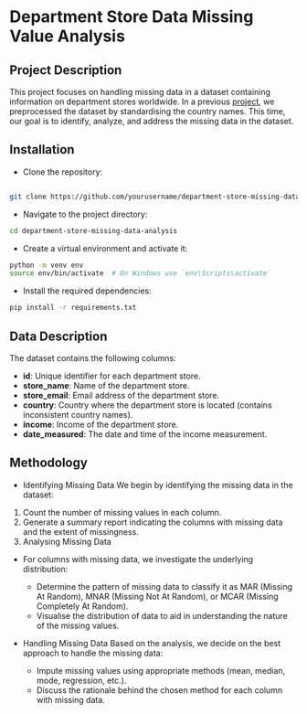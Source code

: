 # Department Store Data Missing Value Analysis
## Project Description
This project focuses on handling missing data in a dataset containing information on department stores worldwide. 
In a previous [project](https://github.com/dorsasam/stores-income-data-preprocessing), we preprocessed the dataset by standardising the country names. 
This time, our goal is to identify, analyze, and address the missing data in the dataset.

## Installation
- Clone the repository:
```bash

git clone https://github.com/yourusername/department-store-missing-data-analysis.git
```
- Navigate to the project directory:
```bash
cd department-store-missing-data-analysis
```
- Create a virtual environment and activate it:
```bash
python -m venv env
source env/bin/activate  # On Windows use `env\Scripts\activate`
```
- Install the required dependencies:
```bash
pip install -r requirements.txt
```
## Data Description
The dataset contains the following columns:

- **id**: Unique identifier for each department store.
- **store_name**: Name of the department store.
- **store_email**: Email address of the department store.
- **country**: Country where the department store is located (contains inconsistent country names).
- **income**: Income of the department store.
- **date_measured**: The date and time of the income measurement.

## Methodology
- Identifying Missing Data
We begin by identifying the missing data in the dataset:
1. Count the number of missing values in each column.
2. Generate a summary report indicating the columns with missing data and the extent of missingness.
3. Analysing Missing Data

- For columns with missing data, we investigate the underlying distribution:
    - Determine the pattern of missing data to classify it as MAR (Missing At Random), MNAR (Missing Not At Random), or MCAR (Missing Completely At Random).
    - Visualise the distribution of data to aid in understanding the nature of the missing values.

- Handling Missing Data
Based on the analysis, we decide on the best approach to handle the missing data:
   - Impute missing values using appropriate methods (mean, median, mode, regression, etc.).
   - Discuss the rationale behind the chosen method for each column with missing data.





